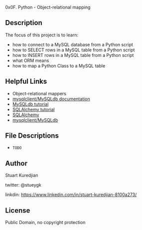 0x0F. Python - Object-relational mapping
## Description

The focus of this project is to learn:
* how to connect to a MySQL database from a Python script
* how to SELECT rows in a MySQL table from a Python script
* how to INSERT rows in a MySQL table from a Python script
* what ORM means
* how to map a Python Class to a MySQL table

## Helpful Links
* <a hef="https://www.fullstackpython.com/object-relational-mappers-orms.html">Object-relational mappers</a>
* <a href="https://mysqlclient.readthedocs.io/en/latest/index.html">mysqlclient/MySQLdb documentation<a/>
* <a href="http://www.mikusa.com/python-mysql-docs/index.html">MySQLdb tutorial</a>
* <a href="http://docs.sqlalchemy.org/en/latest/orm/tutorial.html">SQLAlchemy tutorial</a>
* <a href="http://docs.sqlalchemy.org/">SQLAlchemy</a>
* <a href="https://github.com/PyMySQL/mysqlclient-python">mysqlclient/MySQLdb</a>

## File Descriptions
- `TODO`

## Author
Stuart Kuredjian

twitter: @stueygk

linkdin: https://www.linkedin.com/in/stuart-kuredjian-8100a273/

## License
Public Domain, no copyright protection